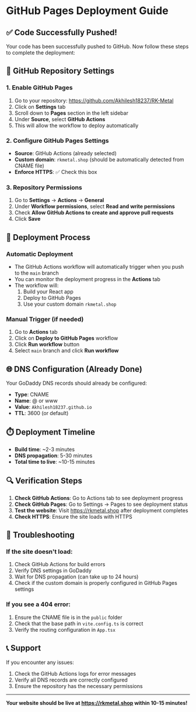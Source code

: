 # GitHub Pages Deployment Guide

## ✅ Code Successfully Pushed!

Your code has been successfully pushed to GitHub. Now follow these steps to complete the deployment:

## 🔧 GitHub Repository Settings

### 1. Enable GitHub Pages
1. Go to your repository: https://github.com/Akhilesh18237/RK-Metal
2. Click on **Settings** tab
3. Scroll down to **Pages** section in the left sidebar
4. Under **Source**, select **GitHub Actions**
5. This will allow the workflow to deploy automatically

### 2. Configure GitHub Pages Settings
- **Source**: GitHub Actions (already selected)
- **Custom domain**: `rkmetal.shop` (should be automatically detected from CNAME file)
- **Enforce HTTPS**: ✅ Check this box

### 3. Repository Permissions
1. Go to **Settings** → **Actions** → **General**
2. Under **Workflow permissions**, select **Read and write permissions**
3. Check **Allow GitHub Actions to create and approve pull requests**
4. Click **Save**

## 🚀 Deployment Process

### Automatic Deployment
- The GitHub Actions workflow will automatically trigger when you push to the `main` branch
- You can monitor the deployment progress in the **Actions** tab
- The workflow will:
  1. Build your React app
  2. Deploy to GitHub Pages
  3. Use your custom domain `rkmetal.shop`

### Manual Trigger (if needed)
1. Go to **Actions** tab
2. Click on **Deploy to GitHub Pages** workflow
3. Click **Run workflow** button
4. Select `main` branch and click **Run workflow**

## 🌐 DNS Configuration (Already Done)

Your GoDaddy DNS records should already be configured:
- **Type**: CNAME
- **Name**: @ or www
- **Value**: `Akhilesh18237.github.io`
- **TTL**: 3600 (or default)

## ⏱️ Deployment Timeline

- **Build time**: ~2-3 minutes
- **DNS propagation**: 5-30 minutes
- **Total time to live**: ~10-15 minutes

## 🔍 Verification Steps

1. **Check GitHub Actions**: Go to Actions tab to see deployment progress
2. **Check GitHub Pages**: Go to Settings → Pages to see deployment status
3. **Test the website**: Visit https://rkmetal.shop after deployment completes
4. **Check HTTPS**: Ensure the site loads with HTTPS

## 🐛 Troubleshooting

### If the site doesn't load:
1. Check GitHub Actions for build errors
2. Verify DNS settings in GoDaddy
3. Wait for DNS propagation (can take up to 24 hours)
4. Check if the custom domain is properly configured in GitHub Pages settings

### If you see a 404 error:
1. Ensure the CNAME file is in the `public` folder
2. Check that the base path in `vite.config.ts` is correct
3. Verify the routing configuration in `App.tsx`

## 📞 Support

If you encounter any issues:
1. Check the GitHub Actions logs for error messages
2. Verify all DNS records are correctly configured
3. Ensure the repository has the necessary permissions

---

**Your website should be live at https://rkmetal.shop within 10-15 minutes!** 